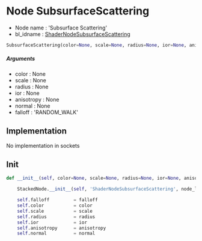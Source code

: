 # Node SubsurfaceScattering

- Node name : 'Subsurface Scattering'
- bl_idname : [ShaderNodeSubsurfaceScattering](https://docs.blender.org/api/current/bpy.types.ShaderNodeSubsurfaceScattering.html)


``` python
SubsurfaceScattering(color=None, scale=None, radius=None, ior=None, anisotropy=None, normal=None, falloff='RANDOM_WALK', node_label=None, node_color=None)
```
##### Arguments

- color : None
- scale : None
- radius : None
- ior : None
- anisotropy : None
- normal : None
- falloff : 'RANDOM_WALK'

## Implementation

No implementation in sockets

## Init

``` python
def __init__(self, color=None, scale=None, radius=None, ior=None, anisotropy=None, normal=None, falloff='RANDOM_WALK', node_label=None, node_color=None):

    StackedNode.__init__(self, 'ShaderNodeSubsurfaceScattering', node_label=node_label, node_color=node_color)

    self.falloff         = falloff
    self.color           = color
    self.scale           = scale
    self.radius          = radius
    self.ior             = ior
    self.anisotropy      = anisotropy
    self.normal          = normal
```
